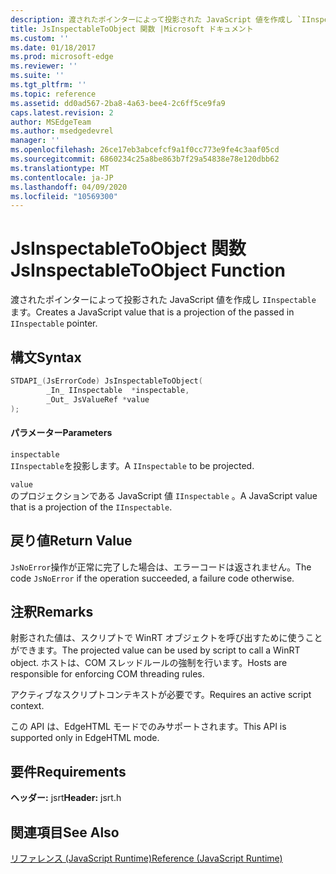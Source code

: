 ```yaml
---
description: 渡されたポインターによって投影された JavaScript 値を作成し `IInspectable` ます。
title: JsInspectableToObject 関数 |Microsoft ドキュメント
ms.custom: ''
ms.date: 01/18/2017
ms.prod: microsoft-edge
ms.reviewer: ''
ms.suite: ''
ms.tgt_pltfrm: ''
ms.topic: reference
ms.assetid: dd0ad567-2ba8-4a63-bee4-2c6ff5ce9fa9
caps.latest.revision: 2
author: MSEdgeTeam
ms.author: msedgedevrel
manager: ''
ms.openlocfilehash: 26ce17eb3abcefcf9a1f0cc773e9fe4c3aaf05cd
ms.sourcegitcommit: 6860234c25a8be863b7f29a54838e78e120dbb62
ms.translationtype: MT
ms.contentlocale: ja-JP
ms.lasthandoff: 04/09/2020
ms.locfileid: "10569300"
---
```

# <span data-ttu-id="db8e5-103">JsInspectableToObject 関数</span><span class="sxs-lookup"><span data-stu-id="db8e5-103">JsInspectableToObject Function</span></span>
<span data-ttu-id="db8e5-104">渡されたポインターによって投影された JavaScript 値を作成し `IInspectable` ます。</span><span class="sxs-lookup"><span data-stu-id="db8e5-104">Creates a JavaScript value that is a projection of the passed in `IInspectable` pointer.</span></span>  
  
## <span data-ttu-id="db8e5-105">構文</span><span class="sxs-lookup"><span data-stu-id="db8e5-105">Syntax</span></span>  
  
```cpp  
STDAPI_(JsErrorCode) JsInspectableToObject(  
        _In_ IInspectable  *inspectable,  
        _Out_ JsValueRef *value  
);  
```  
  
#### <span data-ttu-id="db8e5-106">パラメーター</span><span class="sxs-lookup"><span data-stu-id="db8e5-106">Parameters</span></span>  
 `inspectable`  
 <span data-ttu-id="db8e5-107">`IInspectable`を投影します。</span><span class="sxs-lookup"><span data-stu-id="db8e5-107">A `IInspectable` to be projected.</span></span>  
  
 `value`  
 <span data-ttu-id="db8e5-108">のプロジェクションである JavaScript 値 `IInspectable` 。</span><span class="sxs-lookup"><span data-stu-id="db8e5-108">A JavaScript value that is a projection of the `IInspectable`.</span></span>  
  
## <span data-ttu-id="db8e5-109">戻り値</span><span class="sxs-lookup"><span data-stu-id="db8e5-109">Return Value</span></span>  
 <span data-ttu-id="db8e5-110">`JsNoError`操作が正常に完了した場合は、エラーコードは返されません。</span><span class="sxs-lookup"><span data-stu-id="db8e5-110">The code `JsNoError` if the operation succeeded, a failure code otherwise.</span></span>  
  
## <span data-ttu-id="db8e5-111">注釈</span><span class="sxs-lookup"><span data-stu-id="db8e5-111">Remarks</span></span>  
 <span data-ttu-id="db8e5-112">射影された値は、スクリプトで WinRT オブジェクトを呼び出すために使うことができます。</span><span class="sxs-lookup"><span data-stu-id="db8e5-112">The projected value can be used by script to call a WinRT object.</span></span> <span data-ttu-id="db8e5-113">ホストは、COM スレッドルールの強制を行います。</span><span class="sxs-lookup"><span data-stu-id="db8e5-113">Hosts are responsible for enforcing COM threading rules.</span></span>  
  
 <span data-ttu-id="db8e5-114">アクティブなスクリプトコンテキストが必要です。</span><span class="sxs-lookup"><span data-stu-id="db8e5-114">Requires an active script context.</span></span>  
  
 <span data-ttu-id="db8e5-115">この API は、EdgeHTML モードでのみサポートされます。</span><span class="sxs-lookup"><span data-stu-id="db8e5-115">This API is supported only in EdgeHTML mode.</span></span>  
  
## <span data-ttu-id="db8e5-116">要件</span><span class="sxs-lookup"><span data-stu-id="db8e5-116">Requirements</span></span>  
 <span data-ttu-id="db8e5-117">**ヘッダー:** jsrt</span><span class="sxs-lookup"><span data-stu-id="db8e5-117">**Header:** jsrt.h</span></span>  
  
## <span data-ttu-id="db8e5-118">関連項目</span><span class="sxs-lookup"><span data-stu-id="db8e5-118">See Also</span></span>  
 [<span data-ttu-id="db8e5-119">リファレンス (JavaScript Runtime)</span><span class="sxs-lookup"><span data-stu-id="db8e5-119">Reference (JavaScript Runtime)</span></span>](../chakra-hosting/reference-javascript-runtime.md)